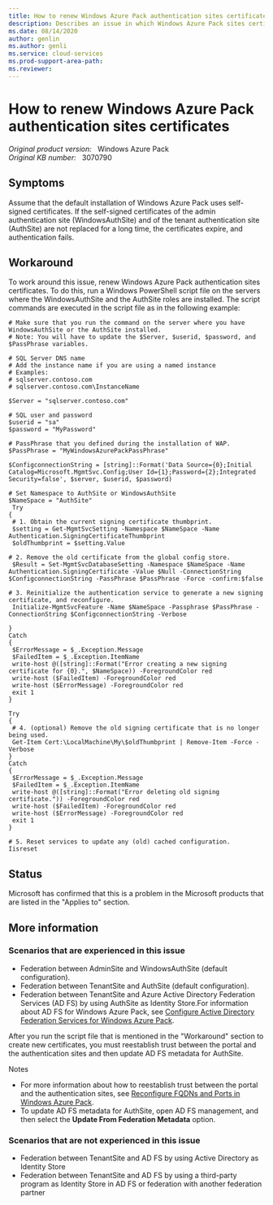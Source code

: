 ```yaml
---
title: How to renew Windows Azure Pack authentication sites certificates
description: Describes an issue in which Windows Azure Pack sites certificates expire and authentication fails.
ms.date: 08/14/2020
author: genlin
ms.author: genli
ms.service: cloud-services
ms.prod-support-area-path: 
ms.reviewer: 
---
```

# How to renew Windows Azure Pack authentication sites certificates

_Original product version:_ &nbsp; Windows Azure Pack  
_Original KB number:_ &nbsp; 3070790

## Symptoms  

Assume that the default installation of Windows Azure Pack uses self-signed certificates. If the self-signed certificates of the admin authentication site (WindowsAuthSite) and of the tenant authentication site (AuthSite) are not replaced for a long time, the certificates expire, and authentication fails.

## Workaround

To work around this issue, renew Windows Azure Pack authentication sites certificates. To do this, run a Windows PowerShell script file on the servers where the WindowsAuthSite and the AuthSite roles are installed. The script commands are executed in the script file as in the following example:
```
# Make sure that you run the command on the server where you have WindowsAuthSite or the AuthSite installed.
# Note: You will have to update the $Server, $userid, $password, and $PassPhrase variables. 

# SQL Server DNS name
# Add the instance name if you are using a named instance
# Examples:
# sqlserver.contoso.com
# sqlserver.contoso.com\InstanceName

$Server = "sqlserver.contoso.com"

# SQL user and password
$userid = "sa"
$password = "MyPassword"

# PassPhrase that you defined during the installation of WAP.
$PassPhrase = "MyWindowsAzurePackPassPhrase"

$ConfigconnectionString = [string]::Format('Data Source={0};Initial Catalog=Microsoft.MgmtSvc.Config;User Id={1};Password={2};Integrated Security=false', $server, $userid, $password)

# Set Namespace to AuthSite or WindowsAuthSite
$NameSpace = "AuthSite" 
 Try
{
 # 1. Obtain the current signing certificate thumbprint.
 $setting = Get-MgmtSvcSetting -Namespace $NameSpace -Name Authentication.SigningCertificateThumbprint
 $oldThumbprint = $setting.Value

# 2. Remove the old certificate from the global config store.
 $Result = Set-MgmtSvcDatabaseSetting -Namespace $NameSpace -Name Authentication.SigningCertificate -Value $Null -ConnectionString $ConfigconnectionString -PassPhrase $PassPhrase -Force -confirm:$false

# 3. Reinitialize the authentication service to generate a new signing certificate, and reconfigure.
 Initialize-MgmtSvcFeature -Name $NameSpace -Passphrase $PassPhrase -ConnectionString $ConfigconnectionString -Verbose

}
Catch
{
 $ErrorMessage = $_.Exception.Message
 $FailedItem = $_.Exception.ItemName
 write-host @([string]::Format("Error creating a new signing certificate for {0}.", $NameSpace)) -ForegroundColor red
 write-host ($FailedItem) -ForegroundColor red
 write-host ($ErrorMessage) -ForegroundColor red
 exit 1
}

Try
{
 # 4. (optional) Remove the old signing certificate that is no longer being used.
 Get-Item Cert:\LocalMachine\My\$oldThumbprint | Remove-Item -Force -Verbose
}
Catch
{
 $ErrorMessage = $_.Exception.Message
 $FailedItem = $_.Exception.ItemName
 write-host @([string]::Format("Error deleting old signing certificate.")) -ForegroundColor red
 write-host ($FailedItem) -ForegroundColor red
 write-host ($ErrorMessage) -ForegroundColor red
 exit 1
}

# 5. Reset services to update any (old) cached configuration.
Iisreset
```

## Status

Microsoft has confirmed that this is a problem in the Microsoft products that are listed in the "Applies to" section.

## More information

### Scenarios that are experienced in this issue


- Federation between AdminSite and WindowsAuthSite (default configuration).
- Federation between TenantSite and AuthSite (default configuration).
- Federation between TenantSite and Azure Active Directory Federation Services (AD FS) by using AuthSite as Identity Store.For information about AD FS for Windows Azure Pack, see [Configure Active Directory Federation Services for Windows Azure Pack](https://technet.microsoft.com/library/dn296436.aspx).

After you run the script file that is mentioned in the "Workaround" section to create new certificates, you must reestablish trust between the portal and the authentication sites and then update AD FS metadata for AuthSite.

Notes 
- For more information about how to reestablish trust between the portal and the authentication sites, see [Reconfigure FQDNs and Ports in Windows Azure Pack](https://technet.microsoft.com/library/dn528551.aspx).
- To update AD FS metadata for AuthSite, open AD FS management, and then select the **Update From Federation Metadata** option.



### Scenarios that are not experienced in this issue


- Federation between TenantSite and AD FS by using Active Directory as Identity Store
- Federation between TenantSite and AD FS by using a third-party program as Identity Store in AD FS or federation with another federation partner
